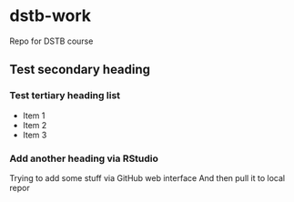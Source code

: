 # dstb-work
Repo for DSTB course
## Test secondary heading
### Test tertiary heading list
* Item 1
* Item 2
* Item 3

### Add another heading via RStudio

Trying to add some stuff via GitHub web interface
And then pull it to local repor
